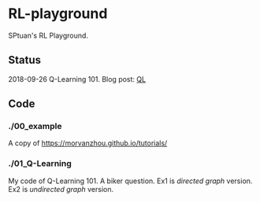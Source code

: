 # RL-playground
SPtuan's RL Playground.

## Status
2018-09-26 Q-Learning 101. Blog post: [QL](https://steinslab.io/archives/1562 "强化学习: Q-Learning 101 - 从人工智障到人工智能")

## Code
### ./00_example
A copy of https://morvanzhou.github.io/tutorials/
### ./01_Q-Learning
My code of Q-Learning 101. A biker question. Ex1 is *directed graph* version. Ex2 is *undirected graph* version. 
